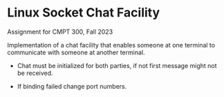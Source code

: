 # Linux Socket Chat Facility

Assignment for CMPT 300, Fall 2023  

Implementation of a chat facility that enables someone at one terminal to communicate with someone at another terminal.  

- Chat must be initialized for both parties, if not first message might not be received.

- If binding failed change port numbers.   
